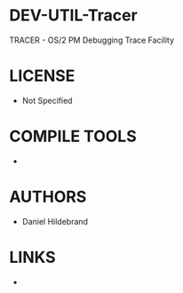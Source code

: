 DEV-UTIL-Tracer
===============

TRACER -  OS/2 PM Debugging Trace Facility

LICENSE
===============
* Not Specified

COMPILE TOOLS
===============
* 
 
AUTHORS
===============
* Daniel Hildebrand

LINKS
===============
* 

